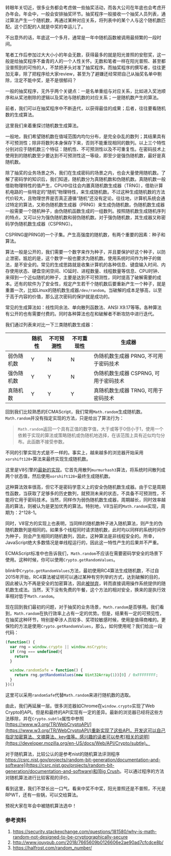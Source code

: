 转眼年关切近，很多业务都会考虑做一些抽奖活动，而各大公司在年底也会考虑开办年会。年会中，一般会安排抽奖环节。抽奖程序一般接收一个抽奖人员列表，通过算法产生一个随机数，再通过某种对应关系，将列表中的某个人与这个随机数匹配。这个匹配的人就是中奖的幸运儿了。

不出意外的话，年底这一个多月，通常是一年中随机函数被调用最频繁的一段时间。

笔者工作后参加过大大小小的年会无数，获得最多的就是阳光普照的安慰奖，这一般是给抽奖程序不垂青的人的一个人性关怀。无数和笔者一样在阳光普照、甚至都没普照到的可怜的人，不禁把矛头对准了抽奖程序。而抽奖程序的撰写者，往往更加无辜，除了把程序给大家review，甚至为了避嫌还经常把自己从抽奖名单中剔除，注定不能中奖，是不是很郁闷？

一般的抽奖程序，无外乎两个关键点：一是名单重组与对应关系，比如进入奖池顺序和从奖池剔除的逻辑以及奖池与随机数的对应关系；一是随机数产生的算法。

前者，我们可以在抽奖程序中不断迭代，以获得最佳的成果；后者，往往要看随机数的生成算法。

这里我们来着重探讨随机数生成算法。

一般地，我们希望随机数在值域范围内均匀分布，是完全杂乱的数列；其结果具有不可预测性；除非将数列本身保存下来，否则不能重现相同的数列。以上三个特性分别对应于随机数三个特征：随机性、不可预测性以及不可重复性。在密码技术上使用到的随机数至少要达到不可预测性这一等级，即至少是强伪随机数，最好是真随机数。

除了抽奖的业务场景之外，我们在生成密码的场景之内，也会大量使用随机数。了解了密码学的知识后，我们知道，随机数分为真随机数和伪随机数。真随机数一般借助物理特性的值产生，CPU中往往会内置真随机数生成器（TRNG），借助计算机电路的一些特定的“随机”物理特性，来生成随机数。不过这种生成随机数的方法代价较大，且物理世界是否真正遵循“随机”还没有定论。往往地，计算机系统会通过特定的算法，又称伪随机数生成器（PRNG）来生成伪随机数。伪随机数生成器一般需要一个随机种子，由伪随机函数生成的一组数列。按照随机数生成随机序列的特点，又可以分为强伪随机数和弱伪随机数。对于强伪随机数，其生成器又称密码学伪随机数生成器（CSPRNG）。

CSPRNG是PRNG的一个子集。产生高强度的随机数，有两个重要的因素：种子和算法。

算法一般是公开的，我们需要一个数字来作为种子，并且要保护好这个种子，以防止泄密。尴尬的是，这个数字一般也要求为随机数。使用系统时间作为种子的做法，是不安全的。常见的生成思路就是收集计算机的各种信息、键盘输入时间、内存使用状态、硬盘空闲空间、IO延时、进程数量、线程数量等信息、CPU时钟、来得到一个近似随机的种子，主要是达到不可预测性，同时提高了破解需要的成本。还有的软件为了安全性，规定产生若干个随机数后要重新产生一个种子，就是重置一次，比如Linux的随机数生成器`/dev/random`。当破解的成本足够高，以至于高于内容的价值，那么这次密码的保护就是成功的。

常见的生成算法如：线性同余法、单向散列函数法、ANSI X9.17等等。各种算法有公开的也有需要付费的。同时各种算法也在和破解者不断攻防中进行迭代。

我们通过列表来对比一下三类随机数生成器：

|            | 随机性 | 不可预测性 | 不可重现性 | 生成器                                |
| ---------- | ------ | ---------- | ---------- | ------------------------------------- |
| 弱伪随机数 | Y      | N          | N          | 伪随机数生成器 PRNG, 不可用于密码技术 |
| 强伪随机数 | Y      | Y          | N          | 伪随机数生成器 CSPRNG, 可用于密码技术 |
| 真随机数   | Y      | Y          | Y          | 真随机数生成器 TRNG, 可用于密码技术   |

回到我们比较熟悉的ECMAScript，我们常用`Math.random`生成随机数。`Math.random`并没有指定实现的方法，只是给出了算法行为：

> `Math.random`返回一个具有正值的数字值，大于或等于0但小于1，使用一个依赖于实现的算法或策略随机或伪随机地选择，在该范围上具有近似均匀分布。此函数不接受参数。

不同的引擎实现方式是不一样的。事实上，越来越多的浏览器开始采用`xorshift128+`算法来最终实现生成随机数。

这里是V8引擎的[最新的实现](https://chromium.googlesource.com/v8/v8.git/+/refs/heads/master/src/base/utils/random-number-generator.cc)。它首先用散列`murmurhash3`算法，将系统时间散列成两个状态值，然后使用`xorshift128+`最终生成随机数。

这种算法效率很高，但它不是密码学意义上的安全伪随机数生成器。由于它是周期性函数，当获取了足够多的历史数列，就预测未来的状态，不具备不可预测性，不能将它用于密码技术。当然，同样作为弱伪随机数生成器，周期越长，同时效率越高的算法，则被认为是更加优秀的算法。特别地，V8当前的`Math.random`实现，周期为：2^128-1。

同时，V8官方的实现上也表明，当同样的随机数种子进入随机算法，则产生的伪随机数数列是相同的。如果多个线程同时请求随机数，此时均以同样的系统时间作为种子，则会产生相同的随机数列，因此，这种算法是非线程安全的。所幸，JavaScript绝大多数情况是单线程运行的，因此这一特性产生的后果并不严重。

ECMAScript标准中也告诉我们，`Math.random`不应该在需要密码学安全的场景下使用。这种时候，你可以使用`Crypto.getRandomValues`。 

blink中`Crypto.getRandomValues`方法，最初使用RC4算法生成随机数，不过自2015年开始，RC4算法被证明可以通过某种有穷列举的方式，达到破解的目的，因此被认为不再是安全的加密算法，因此[被抛弃](https://codereview.chromium.org/1431233002)，转而直接调用操作系统提供的随机数生成法。当然，天下没有免费的午餐，这个方法的相对安全，换来的是执行效率相对低于`Math.random`。

现在回到我们最初的问题，对于抽奖的业务场景，`Math.random`是否够用。我们看到，`Math.random`在执行效率上占有一定的优势。但是，结果有一定的可预见性，在抽奖这种环节，特别是牵涉人员较多、奖项较敏感时候，使用是值得商榷的。更保险的方法是使用`Crypto.getRandomValues`，那么，如何使用呢？我们给出一段代码：

```JavaScript
(function() {
  var rng = window.crypto || window.msCrypto;
  if (rng === undefined){
    return
  }

  window.randomSafe = function() {
    return rng.getRandomValues(new Uint32Array(1))[0] / 0xFFFFFFFF;
  }
})()
```
 
这里可以采用`randomSafe`代替`Math.random`来进行随机数的选取。

由此，我们再延展一层。很多浏览器如Chrome在`window.crypto`实现了Web Crypto的API。但是和最终的API实现有一定的差异。最新的浏览器已经将这些方法移除，并在`Crypto.subtle`属性中参照[https://www.w3.org/TR/WebCryptoAPI/](https://www.w3.org/TR/WebCryptoAPI/)重新实现了这些API，开发这可以自己指定加密算法、文摘算法、key值等。感兴趣的读者可以参考[相关的说明](https://developer.mozilla.org/en-US/docs/Web/API/Crypto/subtle)。

对于随机算法，比较公认的是参考nist的随机算法评测程序[https://csrc.nist.gov/projects/random-bit-generation/documentation-and-software](https://csrc.nist.gov/projects/random-bit-generation/documentation-and-software)和[Big Crush](http://simul.iro.umontreal.ca/testu01/tu01.html)。可以通过程序的方法对随机算法进行比较客观的评价。

看到这里，我们不禁长出一口气。看来中奖不中奖，阳光普照还是不普照，不光是RPWT，还有一些锅，可以交给算法。

预祝大家在年会中被随机算法选中！

### 参考资料
1. https://security.stackexchange.com/questions/181580/why-is-math-random-not-designed-to-be-cryptographically-secure
2. http://www.jouypub.com/2018/7665609b0126606e2ae90ad7cfcdce8b/
3. https://halfrost.com/random_number/